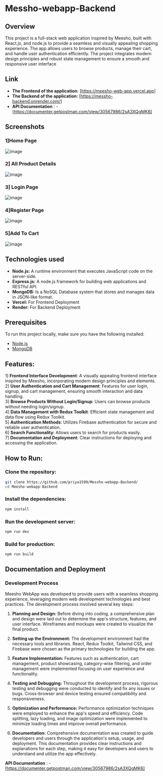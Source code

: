 # Messho-webapp-Backend


## Overview
This project is a full-stack web application inspired by Meesho, built with React.js, and node.js to provide a seamless and visually appealing shopping experience. The app allows users to browse products, manage their cart, and handle user authentication efficiently. The project integrates modern design principles and robust state management to ensure a smooth and responsive user interface

## Link
- **The Frontend of the application**: [https://meesho-web-app.vercel.app]
- **The Backend of the application**: [https://messho-backend.onrender.com/]
- **API Documentation** : - [https://documenter.getpostman.com/view/30567986/2sA3XQgMK6]
  
## Screenshots
### 1]Home Page

![image](https://github.com/priya1599/Meesho-WebApp/assets/128911820/328f3603-c00d-4da6-8dbb-c0debc00d23d)

### 2] All Product Details
![image](https://github.com/priya1599/Messho-webapp-Backend/assets/128911820/ccf9a1f5-e1bb-4967-9c8f-9c6e787fef21)


### 3] Login Page
![image](https://github.com/priya1599/Meesho-WebApp/assets/128911820/edf4e3c5-99b5-48b2-a430-af4935196bb7)

### 4]Register Page
![image](https://github.com/priya1599/Meesho-WebApp/assets/128911820/9fe32599-3986-4c84-a20e-f99590cf65d4)

### 5]Add To Cart
![image](https://github.com/priya1599/Meesho-WebApp/assets/128911820/9478833f-7989-44ef-841a-66b6e8c8745e)


## Technologies used

- **Node.js:** A runtime environment that executes JavaScript code on the server-side.
- **Express.js:** A node.js framework for building web applications and RESTful API.
- **MongoDB:** Is a NoSQL Database system that stores and manages data in JSON-like format.
- **Vercel:** For Frontend Deployment
- **Render:** For Backend Deployment
  
## Prerequisites

To run this project locally, make sure you have the following installed:

- [Node.js](https://nodejs.org/)
- [MongoDB](https://www.mongodb.com/)

## Features:

1] **Frontend Interface Development**: A visually appealing frontend interface inspired by Meesho, incorporating modern design principles and elements.\
2] **User Authentication and Cart Management**: Features for user login, signup, and cart management, ensuring smooth interaction and data handling.\
3] **Browse Products Without Login/Signup**: Users can browse products without needing login/signup.\
4] **Data Management with Redux Toolkit**: Efficient state management and data flow using Redux Toolkit.\
5] **Authentication Methods**: Utilizes Firebase authentication for secure and reliable user authentication.\
6] **Search Functionality**: Allows users to search for products easily.\
7] **Documentation and Deployment**: Clear instructions for deploying and accessing the application.

## How to Run:

### **Clone the repository:**
```bash
git clone https://github.com/priya1599/Messho-webapp-Backend/
cd Meesho-webapp-Backend
```

### **Install the dependencies:**

```bash
npm install
```

### **Run the development server:**

```bash
npm run dev
```

### **Build for production:**

```bash
npm run build
```

## Documentation and Deployment
### Development Process

Meesho WebApp was developed to provide users with a seamless shopping experience, leveraging modern web development technologies and best practices. The development process involved several key steps:

1. **Planning and Design:** Before diving into coding, a comprehensive plan and design were laid out to determine the app's structure, features, and user interface. Wireframes and mockups were created to visualize the final product.

2. **Setting up the Environment:** The development environment had the necessary tools and libraries. React, Redux Toolkit, Tailwind CSS, and Firebase were chosen as the primary technologies for building the app.

3. **Feature Implementation:** Features such as authentication, cart management, product showcasing, category-wise filtering, and order management were implemented focusing on user experience and functionality.

4. **Testing and Debugging:** Throughout the development process, rigorous testing and debugging were conducted to identify and fix any issues or bugs. Cross-browser and device testing ensured compatibility and responsiveness.

5. **Optimization and Performance:** Performance optimization techniques were employed to enhance the app's speed and efficiency. Code splitting, lazy loading, and image optimization were implemented to minimize loading times and improve overall performance.

6. **Documentation:** Comprehensive documentation was created to guide developers and users through the application's setup, usage, and deployment. This documentation provides clear instructions and explanations for each step, making it easy for developers and users to understand and utilize the app effectively.

**API Documentation** : - [https://documenter.getpostman.com/view/30567986/2sA3XQgMK6]


